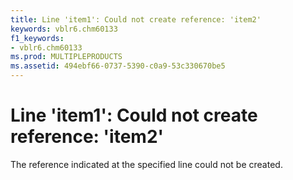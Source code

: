 ```yaml
---
title: Line 'item1': Could not create reference: 'item2'
keywords: vblr6.chm60133
f1_keywords:
- vblr6.chm60133
ms.prod: MULTIPLEPRODUCTS
ms.assetid: 494ebf66-0737-5390-c0a9-53c330670be5
---
```



# Line 'item1': Could not create reference: 'item2'

The reference indicated at the specified line could not be created.


